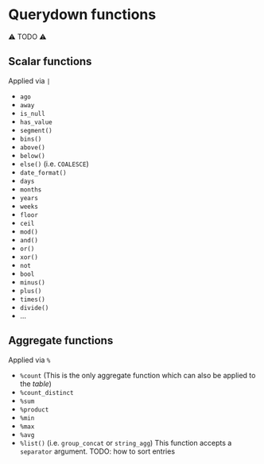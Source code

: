 # Querydown functions

⚠️ TODO ⚠️

## Scalar functions

Applied via `|`

- `ago`
- `away`
- `is_null`
- `has_value`
- `segment()`
- `bins()`
- `above()`
- `below()`
- `else()` (i.e. `COALESCE`)
- `date_format()`
- `days`
- `months`
- `years`
- `weeks`
- `floor`
- `ceil`
- `mod()`
- `and()`
- `or()`
- `xor()`
- `not`
- `bool`
- `minus()`
- `plus()`
- `times()`
- `divide()`
- ...

## Aggregate functions

Applied via `%`

- `%count` (This is the only aggregate function which can also be applied to the _table_)
- `%count_distinct`
- `%sum`
- `%product`
- `%min`
- `%max`
- `%avg`
- `%list()` (i.e. `group_concat` or `string_agg`) This function accepts a `separator` argument. TODO: how to sort entries
